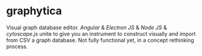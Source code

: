 # graphytica
Visual graph database editor. *Angular* & *Electron JS* & *Node JS* & *cytoscape.js* unite to give you an instrument to construct visually and import from CSV a graph database.
Not fully functional yet, in a concept rethinking process.
